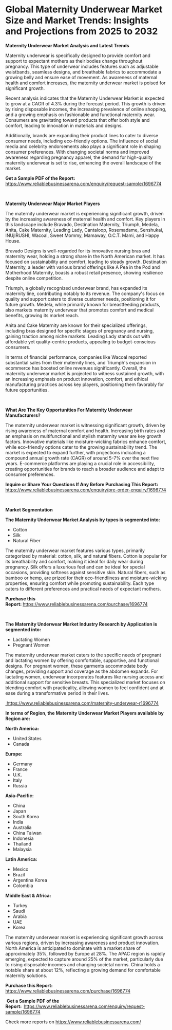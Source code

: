 <p><h1>Global Maternity Underwear Market Size and Market Trends: Insights and Projections from 2025 to 2032</h1></p><p><strong>Maternity Underwear Market Analysis and Latest Trends</strong></p>
<p><p>Maternity underwear is specifically designed to provide comfort and support to expectant mothers as their bodies change throughout pregnancy. This type of underwear includes features such as adjustable waistbands, seamless designs, and breathable fabrics to accommodate a growing belly and ensure ease of movement. As awareness of maternal health and comfort increases, the maternity underwear market is poised for significant growth.</p><p>Recent analysis indicates that the Maternity Underwear Market is expected to grow at a CAGR of 4.3% during the forecast period. This growth is driven by rising disposable incomes, the increasing prevalence of online shopping, and a growing emphasis on fashionable and functional maternity wear. Consumers are gravitating toward products that offer both style and comfort, leading to innovation in materials and designs. </p><p>Additionally, brands are expanding their product lines to cater to diverse consumer needs, including eco-friendly options. The influence of social media and celebrity endorsements also plays a significant role in shaping consumer preferences. With changing societal norms and improved awareness regarding pregnancy apparel, the demand for high-quality maternity underwear is set to rise, enhancing the overall landscape of the market.</p></p>
<p><strong>Get a Sample PDF of the Report:&nbsp;</strong> <a href="https://www.reliablebusinessarena.com/enquiry/request-sample/1696774?utm_campaign=2819&utm_medium=2&utm_source=Github&utm_content=ia&utm_term=04042025&utm_id=maternity-underwear">https://www.reliablebusinessarena.com/enquiry/request-sample/1696774</a></p>
<p>&nbsp;</p>
<p><strong>Maternity Underwear Major Market Players</strong></p>
<p><p>The maternity underwear market is experiencing significant growth, driven by the increasing awareness of maternal health and comfort. Key players in this landscape include Bravado, Destination Maternity, Triumph, Medela, Anita, Cake Maternity, Leading Lady, Cantaloop, Rosemadame, Senshukai, INUjIRUSHI, Wacoal, Sweet Mommy, Mamaway, O.C.T. Mami, and Happy House.</p><p>Bravado Designs is well-regarded for its innovative nursing bras and maternity wear, holding a strong share in the North American market. It has focused on sustainability and comfort, leading to steady growth. Destination Maternity, a leader with various brand offerings like A Pea in the Pod and Motherhood Maternity, boasts a robust retail presence, showing resilience despite online competition.</p><p>Triumph, a globally recognized underwear brand, has expanded its maternity line, contributing notably to its revenue. The company's focus on quality and support caters to diverse customer needs, positioning it for future growth. Medela, while primarily known for breastfeeding products, also markets maternity underwear that promotes comfort and medical benefits, growing its market reach.</p><p>Anita and Cake Maternity are known for their specialized offerings, including bras designed for specific stages of pregnancy and nursing, gaining traction among niche markets. Leading Lady stands out with affordable yet quality-centric products, appealing to budget-conscious consumers.</p><p>In terms of financial performance, companies like Wacoal reported substantial sales from their maternity lines, and Triumph's expansion in ecommerce has boosted online revenues significantly. Overall, the maternity underwear market is projected to witness sustained growth, with an increasing emphasis on product innovation, comfort, and ethical manufacturing practices across key players, positioning them favorably for future opportunities.</p></p>
<p>&nbsp;</p>
<p><strong>What Are The Key Opportunities For Maternity Underwear Manufacturers?</strong></p>
<p><p>The maternity underwear market is witnessing significant growth, driven by rising awareness of maternal comfort and health. Increasing birth rates and an emphasis on multifunctional and stylish maternity wear are key growth factors. Innovative materials like moisture-wicking fabrics enhance comfort, while eco-friendly options cater to the growing sustainability trend. The market is expected to expand further, with projections indicating a compound annual growth rate (CAGR) of around 5-7% over the next five years. E-commerce platforms are playing a crucial role in accessibility, creating opportunities for brands to reach a broader audience and adapt to consumer preferences.</p></p>
<p><strong>Inquire or Share Your Questions If Any Before Purchasing This Report:</strong> <a href="https://www.reliablebusinessarena.com/enquiry/pre-order-enquiry/1696774?utm_campaign=2819&utm_medium=2&utm_source=Github&utm_content=ia&utm_term=04042025&utm_id=maternity-underwear">https://www.reliablebusinessarena.com/enquiry/pre-order-enquiry/1696774</a></p>
<p>&nbsp;</p>
<p><strong>Market Segmentation</strong></p>
<p><strong>The Maternity Underwear Market Analysis by types is segmented into:</strong></p>
<p><ul><li>Cotton</li><li>Silk</li><li>Natural Fiber</li></ul></p>
<p><p>The maternity underwear market features various types, primarily categorized by material: cotton, silk, and natural fibers. Cotton is popular for its breathability and comfort, making it ideal for daily wear during pregnancy. Silk offers a luxurious feel and can be ideal for special occasions, providing softness against sensitive skin. Natural fibers, such as bamboo or hemp, are prized for their eco-friendliness and moisture-wicking properties, ensuring comfort while promoting sustainability. Each type caters to different preferences and practical needs of expectant mothers.</p></p>
<p><strong>Purchase this Report:&nbsp;</strong><a href="https://www.reliablebusinessarena.com/purchase/1696774?utm_campaign=2819&utm_medium=2&utm_source=Github&utm_content=ia&utm_term=04042025&utm_id=maternity-underwear">https://www.reliablebusinessarena.com/purchase/1696774</a></p>
<p>&nbsp;</p>
<p><strong>The Maternity Underwear Market Industry Research by Application is segmented into:</strong></p>
<p><ul><li>Lactating Women</li><li>Pregnant Women</li></ul></p>
<p><p>The maternity underwear market caters to the specific needs of pregnant and lactating women by offering comfortable, supportive, and functional designs. For pregnant women, these garments accommodate body changes, providing support and coverage as the abdomen expands. For lactating women, underwear incorporates features like nursing access and additional support for sensitive breasts. This specialized market focuses on blending comfort with practicality, allowing women to feel confident and at ease during a transformative period in their lives.</p></p>
<p><a href="https://www.reliablebusinessarena.com/maternity-underwear-r1696774?utm_campaign=2819&utm_medium=2&utm_source=Github&utm_content=ia&utm_term=04042025&utm_id=maternity-underwear">&nbsp;https://www.reliablebusinessarena.com/maternity-underwear-r1696774</a></p>
<p><strong>In terms of Region, the Maternity Underwear Market Players available by Region are:</strong></p>
<p>
    <p> <strong> North America: </strong>
        <ul>
            <li>United States</li>
            <li>Canada</li>
        </ul>
        </p> 
    <p> <strong> Europe: </strong>
        <ul>
            <li>Germany</li>
            <li>France</li>
            <li>U.K.</li>
            <li>Italy</li>
            <li>Russia</li>
        </ul>
        </p> 
    <p> <strong> Asia-Pacific: </strong>
        <ul>
            <li>China</li>
            <li>Japan</li>
            <li>South Korea</li>
            <li>India</li>
            <li>Australia</li>
            <li>China Taiwan</li>
            <li>Indonesia</li>
            <li>Thailand</li>
            <li>Malaysia</li>
        </ul>
        </p> 
    <p> <strong> Latin America: </strong>
        <ul>
            <li>Mexico</li>
            <li>Brazil</li>
            <li>Argentina Korea</li>
            <li>Colombia</li>
        </ul>
        </p> 
    <p> <strong> Middle East & Africa: </strong>
        <ul>
            <li>Turkey</li>
            <li>Saudi</li>
            <li>Arabia</li>
            <li>UAE</li>
            <li>Korea</li>
        </ul>
    </p>
    </p>
<p><p>The maternity underwear market is experiencing significant growth across various regions, driven by increasing awareness and product innovation. North America is anticipated to dominate with a market share of approximately 35%, followed by Europe at 28%. The APAC region is rapidly emerging, expected to capture around 25% of the market, particularly due to rising disposable incomes and changing societal norms. China holds a notable share at about 12%, reflecting a growing demand for comfortable maternity solutions.</p></p>
<p><strong>Purchase this Report: </strong><a href="https://www.reliablebusinessarena.com/purchase/1696774?utm_campaign=2819&utm_medium=2&utm_source=Github&utm_content=ia&utm_term=04042025&utm_id=maternity-underwear">https://www.reliablebusinessarena.com/purchase/1696774</a></p>
<p>&nbsp;<strong>Get a Sample PDF of the Report:&nbsp;&nbsp;</strong><a href="https://www.reliablebusinessarena.com/enquiry/request-sample/1696774?utm_campaign=2819&utm_medium=2&utm_source=Github&utm_content=ia&utm_term=04042025&utm_id=maternity-underwear">https://www.reliablebusinessarena.com/enquiry/request-sample/1696774</a></p>
<p><strong></strong></p>
<p>Check more reports on <a href="https://www.reliablebusinessarena.com/?utm_campaign=2819&utm_medium=2&utm_source=Github&utm_content=ia&utm_term=04042025&utm_id=maternity-underwear">https://www.reliablebusinessarena.com/</a></p>